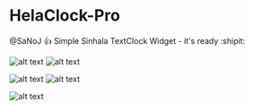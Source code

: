 # HelaClock-Pro

@SaNoJ :+1: Simple Sinhala TextClock Widget  - it's ready :shipit:

![alt text](https://github.com/00sanoj00/HelaClock-Pro/blob/master/Image/Screenshot%20from%202019-09-20%2020-32-34.png?raw=true) ![alt text](https://github.com/00sanoj00/HelaClock-Pro/blob/master/Image/Screenshot%20from%202019-09-15%2023-56-25.png?raw=true)

![alt text](https://github.com/00sanoj00/HelaClock-Pro/blob/master/Image/Screenshot%20from%202019-09-15%2023-59-06.png?raw=true) ![alt text](https://github.com/00sanoj00/HelaClock-Pro/blob/master/Image/Screenshot%20from%202019-09-15%2023-59-49.png?raw=true)

![alt text](https://github.com/00sanoj00/HelaClock-Pro/blob/master/Image/Screenshot%20from%202019-09-20%2020-48-11.png?raw=true)
